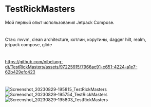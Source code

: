# TestRickMasters

Мой первый опыт использования Jetpack Compose.
#
Стэк: mvvm, clean architecture, котлин, корутины, dagger hilt, realm, jetpack compose, glide
#
#
https://github.com/nibelung-dt/TestRickMasters/assets/97225915/7966ac91-c651-4224-a1e7-62b429efc423
#
#
#
![Screenshot_20230829-195815_TestRickMasters](https://github.com/nibelung-dt/TestRickMasters/assets/97225915/72853597-40a1-4fea-893c-d98b07cda7ac)
![Screenshot_20230829-195754_TestRickMasters](https://github.com/nibelung-dt/TestRickMasters/assets/97225915/d9498f79-ee9b-44ce-9cb6-ce8239cccec0)
![Screenshot_20230829-195803_TestRickMasters](https://github.com/nibelung-dt/TestRickMasters/assets/97225915/9638ce87-4c46-4e4c-8c19-17ed63acc902)




